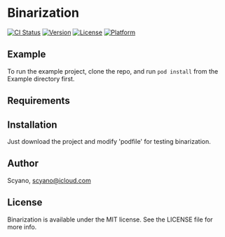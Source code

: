# Binarization

[![CI Status](http://img.shields.io/travis/want17475186@icloud.com/Binary.svg?style=flat)](https://travis-ci.org/want17475186@icloud.com/Binary)
[![Version](https://img.shields.io/cocoapods/v/Binary.svg?style=flat)](http://cocoapods.org/pods/Binary)
[![License](https://img.shields.io/cocoapods/l/Binary.svg?style=flat)](http://cocoapods.org/pods/Binary)
[![Platform](https://img.shields.io/cocoapods/p/Binary.svg?style=flat)](http://cocoapods.org/pods/Binary)

## Example

To run the example project, clone the repo, and run `pod install` from the Example directory first.

## Requirements

## Installation

Just download the project and modify 'podfile' for testing binarization. 

## Author

Scyano, scyano@icloud.com

## License

Binarization is available under the MIT license. See the LICENSE file for more info.
